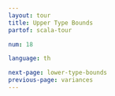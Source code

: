 ```yaml
---
layout: tour
title: Upper Type Bounds
partof: scala-tour

num: 18

language: th

next-page: lower-type-bounds
previous-page: variances
---
```

